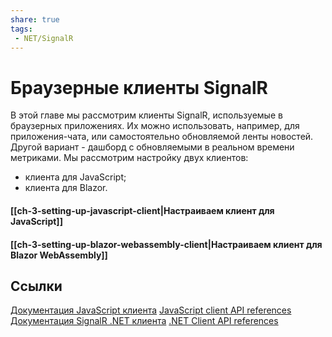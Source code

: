 ```yaml
---
share: true
tags:
 - NET/SignalR
---
```

# Браузерные клиенты SignalR
В этой главе мы рассмотрим клиенты SignalR, используемые в браузерных приложениях. Их можно использовать, например, для приложения-чата, или самостоятельно обновляемой ленты новостей. Другой вариант - дашборд с обновляемыми в реальном времени метриками.
Мы рассмотрим настройку двух клиентов:
- клиента для JavaScript;
- клиента для Blazor.

#### [[ch-3-setting-up-javascript-client|Настраиваем клиент для JavaScript]]
#### [[ch-3-setting-up-blazor-webassembly-client|Настраиваем клиент для Blazor WebAssembly]]

## Ссылки
[Документация JavaScript клиента](https://learn.microsoft.com/en-us/aspnet/core/signalr/javascript-client)
[JavaScript  client API references](https://learn.microsoft.com/en-us/javascript/api/?view=signalr-js-latest)
[Документация SignalR .NET клиента](https://learn.microsoft.com/en-us/aspnet/core/signalr/dotnet-client)
[.NET Client API references](https://learn.microsoft.com/en-us/dotnet/api/microsoft.aspnetcore.signalr.client?view=aspnetcore-6.0)